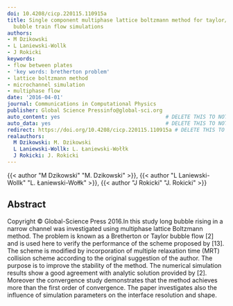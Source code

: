 ```yaml
---
doi: 10.4208/cicp.220115.110915a
title: Single component multiphase lattice boltzmann method for taylor/bretherton
  bubble train flow simulations
authors:
- M Dzikowski
- L Laniewski-Wollk
- J Rokicki
keywords:
- flow between plates
- 'key words: bretherton problem'
- lattice boltzmann method
- microchannel simulation
- multiphase flow
date: '2016-04-01'
journal: Communications in Computational Physics
publisher: Global Science Pressinfo@global-sci.org
auto_content: yes                                  # DELETE THIS TO NOT AUTO GENERATE CONTENT
auto_data: yes                                     # DELETE THIS TO NOT AUTO GENERATE METADATA
redirect: https://doi.org/10.4208/cicp.220115.110915a # DELETE THIS TO NOT REDIRECT
realauthors:
  M Dzikowski: M. Dzikowski
  L Laniewski-Wollk: L. Łaniewski-Wołłk
  J Rokicki: J. Rokicki
---
```

{{< author "M Dzikowski" "M. Dzikowski" >}}, {{< author "L Laniewski-Wollk" "L. Łaniewski-Wołłk" >}}, {{< author "J Rokicki" "J. Rokicki" >}}

## Abstract
Copyright © Global-Science Press 2016.In this study long bubble rising in a narrow channel was investigated using multiphase lattice Boltzmann method. The problem is known as a Bretherton or Taylor bubble flow [2] and is used here to verify the performance of the scheme proposed by [13]. The scheme is modified by incorporation of multiple relaxation time (MRT) collision scheme according to the original suggestion of the author. The purpose is to improve the stability of the method. The numerical simulation results show a good agreement with analytic solution provided by [2]. Moreover the convergence study demonstrates that the method achieves more than the first order of convergence. The paper investigates also the influence of simulation parameters on the interface resolution and shape.
